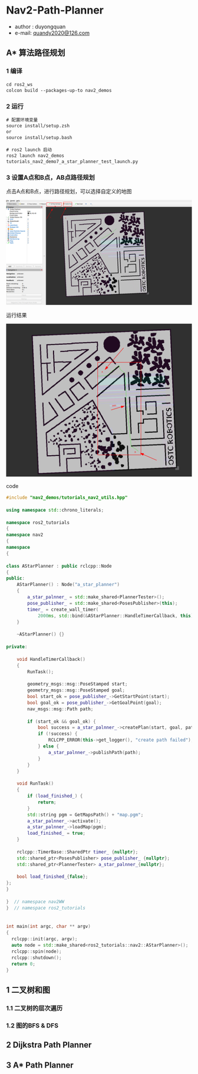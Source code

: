 # Nav2-Path-Planner

* author :  duyongquan
* e-mail: quandy2020@126.com

## A* 算法路径规划

### 1 编译

```shell
cd ros2_ws
colcon build --packages-up-to nav2_demos
```



### 2 运行

```shell
# 配置环境变量
source install/setup.zsh 
or
source install/setup.bash

# ros2 launch 启动
ros2 launch nav2_demos tutorials_nav2_demo7_a_star_planner_test_launch.py
```

### 3 设置A点和B点，AB点路径规划

点击A点和B点，进行路径规划，可以选择自定义的地图

![tutorials_nav2_demo7_a_star_planner_test](../../../source/_static/navigation/tutorials_nav2_demo7_a_star_planner_test.png)



运行结果

![tutorials_nav2_demo7_a_star_planner_test_result](../../../source/_static/navigation/tutorials_nav2_demo7_a_star_planner_test_result.png)



code

```c++
#include "nav2_demos/tutorials_nav2_utils.hpp"

using namespace std::chrono_literals;

namespace ros2_tutorials
{
namespace nav2
{
namespace
{

class AStarPlanner : public rclcpp::Node
{
public:
    AStarPlanner() : Node("a_star_planner")
    {
        a_star_palnner_ = std::make_shared<PlannerTester>();
        pose_publisher_ = std::make_shared<PosesPublisher>(this);
        timer_ = create_wall_timer(
            2000ms, std::bind(&AStarPlanner::HandleTimerCallback, this));
    }

    ~AStarPlanner() {}

private:

    void HandleTimerCallback()
    {  
        RunTask();

        geometry_msgs::msg::PoseStamped start;
        geometry_msgs::msg::PoseStamped goal;
        bool start_ok = pose_publisher_->GetStartPoint(start);
        bool goal_ok = pose_publisher_->GetGoalPoint(goal);
        nav_msgs::msg::Path path;

        if (start_ok && goal_ok) {
            bool success = a_star_palnner_->createPlan(start, goal, path);
            if (!success) {
                RCLCPP_ERROR(this->get_logger(), "create path failed");
            } else {
                a_star_palnner_->publishPath(path);
            }
        }
    }

    void RunTask()
    {
        if (load_finished_) {
            return;
        }
        std::string pgm = GetMapsPath() + "map.pgm";
        a_star_palnner_->activate();
        a_star_palnner_->loadMap(pgm);
        load_finished_ = true;
    }

    rclcpp::TimerBase::SharedPtr timer_ {nullptr};
    std::shared_ptr<PosesPublisher> pose_publisher_ {nullptr};
    std::shared_ptr<PlannerTester> a_star_palnner_{nullptr};

    bool load_finished_{false};
};  
}

}  // namespace nav2WW
}  // namespace ros2_tutorials


int main(int argc, char ** argv)
{
  rclcpp::init(argc, argv);
  auto node = std::make_shared<ros2_tutorials::nav2::AStarPlanner>();
  rclcpp::spin(node);
  rclcpp::shutdown();
  return 0;
}
```



## 1 二叉树和图

### 1.1 二叉树的层次遍历



### 1.2 图的BFS & DFS



## 2 Dijkstra Path Planner



## 3 A* Path Planner



